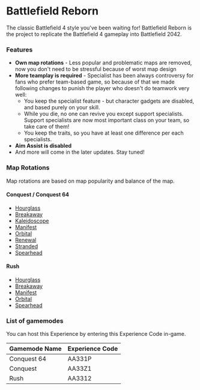 # Battlefield Reborn
The classic Battlefield 4 style you've been waiting for! Battlefield Reborn is the project to replicate the Battlefield 4 gameplay into Battlefield 2042.

### Features
* **Own map rotations** - Less popular and problematic maps are removed, now you don't need to be stressful because of worst map design
* **More teamplay is required** - Specialist has been always controversy for fans who prefer team-based game, so because of that we made following changes to punish the player who doesn't do teamwork very well:
   * You keep the specialist feature - but character gadgets are disabled, and based purely on your skill.
   * While you die, no one can revive you except support specialists. Support specialists are now most important class on your team, so take care of them!
   * You keep the traits, so you have at least one difference per each specialists.
* **Aim Assist is disabled**
* And more will come in the later updates. Stay tuned!

### Map Rotations
Map rotations are based on map popularity and balance of the map.

#### Conquest / Conquest 64
* [Hourglass](https://battlefield.fandom.com/wiki/Hourglass)
* [Breakaway](https://battlefield.fandom.com/wiki/Breakaway)
* [Kaleidoscope](https://battlefield.fandom.com/wiki/Kaleidoscope)
* [Manifest](https://battlefield.fandom.com/wiki/Manifest)
* [Orbital](https://battlefield.fandom.com/wiki/Orbital)
* [Renewal](https://battlefield.fandom.com/wiki/Renewal)
* [Stranded](https://battlefield.fandom.com/wiki/Stranded)
* [Spearhead](https://battlefield.fandom.com/wiki/Spearhead)

#### Rush
* [Hourglass](https://battlefield.fandom.com/wiki/Hourglass)
* [Breakaway](https://battlefield.fandom.com/wiki/Breakaway)
* [Manifest](https://battlefield.fandom.com/wiki/Manifest)
* [Orbital](https://battlefield.fandom.com/wiki/Orbital)
* [Spearhead](https://battlefield.fandom.com/wiki/Spearhead)

### List of gamemodes
You can host this Experience by entering this Experience Code in-game.

| Gamemode Name | Experience Code |
| ------------- | --------------- |
| Conquest 64 | AA331P |
| Conquest | AA33Z1 |
| Rush | AA3312 |
